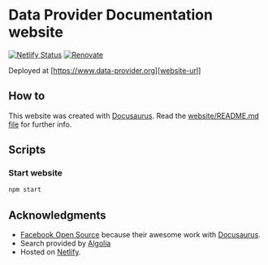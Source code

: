 # Data Provider Documentation website

[![Netlify Status](https://api.netlify.com/api/v1/badges/389bc98a-a293-4f34-aebc-b3eaece3f011/deploy-status)](https://app.netlify.com/sites/mocks-server/deploys) [![Renovate](https://img.shields.io/badge/renovate-enabled-brightgreen.svg)](https://renovatebot.com)

Deployed at [https://www.data-provider.org][website-url]

## How to

This website was created with [Docusaurus][docusaurus-url]. Read the [website/README.md file][docusaurus-readme] for further info.

## Scripts

### Start website

```sh
npm start
```

## Acknowledgments

- [Facebook Open Source][facebook-open-source] because their awesome work with [Docusaurus][docusaurus-url].
- Search provided by [Algolia](https://www.algolia.com/)
- Hosted on [Netlify][netlify-url].

[website-url]: https://www.data-provider.org
[facebook-open-source]: https://opensource.facebook.com/
[docusaurus-url]: https://docusaurus.io/
[netlify-url]: https://www.netlify.com/
[docusaurus-readme]: website/README.md